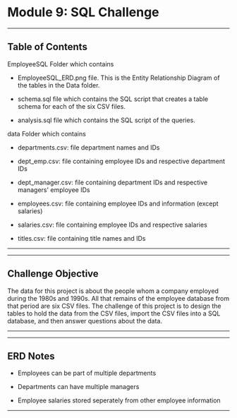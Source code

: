 # Module 9: SQL Challenge

-----------------
Table of Contents
-----------------

EmployeeSQL Folder which contains

  - EmployeeSQL_ERD.png file. This is the Entity Relationship Diagram of the tables in the Data folder.
 
  - schema.sql file which contains the SQL script that creates a table schema for each of the six CSV files.

  - analysis.sql file which contains the SQL script of the queries.

data Folder which contains

  - departments.csv: file department names and IDs

  - dept_emp.csv: file containing employee IDs and respective department IDs

  - dept_manager.csv: file containing department IDs and respective managers' employee IDs

  - employees.csv: file containing employee IDs and information (except salaries)

  - salaries.csv: file containing employee IDs and respective salaries

  - titles.csv: file containing title names and IDs

    
--------------------------------------------------------------------------------------------------------------------------------------------------------------------------

-------------------
Challenge Objective
-------------------

The data for this project is about the people whom a company employed during the 1980s and 1990s. All that remains of the employee database from that period are six CSV files. The challenge of this project is to design the tables to hold the data from the CSV files, import the CSV files into a SQL database, and then answer questions about the data.


----------------------------------------------------------------------------------------------------------------------------------------------------------------------------

---------
ERD Notes
---------

- Employees can be part of multiple departments

- Departments can have multiple managers

- Employee salaries stored seperately from other employee information

  
----------------------------------------------------------------------------------------------------------------------------------------------------------------------------



